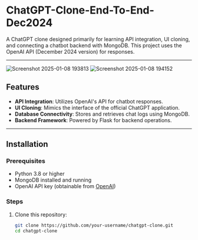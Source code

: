 # ChatGPT-Clone-End-To-End-Dec2024


A ChatGPT clone designed primarily for learning API integration, UI cloning, and connecting a chatbot backend with MongoDB. This project uses the OpenAI API (December 2024 version) for responses.

---


![Screenshot 2025-01-08 193813](https://github.com/user-attachments/assets/2da632dd-bb48-411e-b82b-ba0705df4440)
![Screenshot 2025-01-08 194152](https://github.com/user-attachments/assets/113f56b4-48b6-4c6e-9ca2-5d927b83b027)

## Features
- **API Integration**: Utilizes OpenAI's API for chatbot responses.
- **UI Cloning**: Mimics the interface of the official ChatGPT application.
- **Database Connectivity**: Stores and retrieves chat logs using MongoDB.
- **Backend Framework**: Powered by Flask for backend operations.

---

## Installation

### Prerequisites
- Python 3.8 or higher
- MongoDB installed and running
- OpenAI API key (obtainable from [OpenAI](https://platform.openai.com/signup/))

### Steps
1. Clone this repository:
   ```bash
   git clone https://github.com/your-username/chatgpt-clone.git
   cd chatgpt-clone

